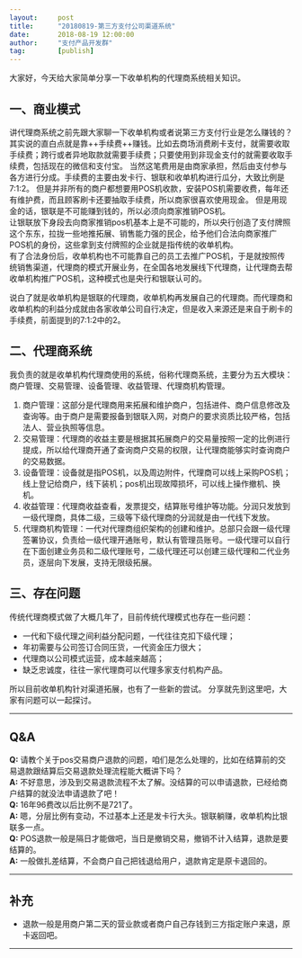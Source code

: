 ```yaml
---  
layout:     post   
title:      "20180819-第三方支付公司渠道系统"  
date:       2018-08-19 12:00:00  
author:     "支付产品开发群"  
tag:		[publish] 
--- 
```



大家好，今天给大家简单分享一下收单机构的代理商系统相关知识。  

## 一、商业模式

讲代理商系统之前先跟大家聊一下收单机构或者说第三方支付行业是怎么赚钱的？
其实说的直白点就是靠++手续费++赚钱。比如去商场消费刷卡支付，就需要收取手续费；跨行或者异地取款就需要手续费；只要使用到非现金支付的就需要收取手续费，包括现在的微信和支付宝。
当然这笔费用是由商家承担，然后由支付参与各方进行分成。手续费的主要由发卡行、银联和收单机构进行瓜分，大致比例是7:1:2。
但是并非所有的商户都想要用POS机收款，安装POS机需要收费，每年还有维护费，而且顾客刷卡还要抽取手续费，所以商家很喜欢使用现金。
但是用现金的话，银联是不可能赚到钱的，所以必须向商家推销POS机。  
让银联放下身段去向商家推销pos机基本上是不可能的，所以央行创造了支付牌照这个东东，拉拢一些地推拓展、销售能力强的民企，给予他们合法向商家推广POS机的身份，这些拿到支付牌照的企业就是指传统的收单机构。  
有了合法身份后，收单机构也不可能靠自己的员工去推广POS机，于是就按照传统销售渠道，代理商的模式开展业务，在全国各地发展线下代理商，让代理商去帮收单机构推广POS机，这种模式也是央行和银联认可的。  

说白了就是收单机构是银联的代理商，收单机构再发展自己的代理商。而代理商和收单机构的利益分成就由各家收单公司自行决定，但是收入来源还是来自于刷卡的手续费，前面提到的7:1:2中的2。  

## 二、代理商系统  

我负责的就是收单机构代理商使用的系统，俗称代理商系统，主要分为五大模块：商户管理、交易管理、设备管理、收益管理、代理商机构管理。  
1. 商户管理：这部分是代理商用来拓展和维护商户，包括进件、商户信息修改及查询等。由于商户是需要报备到银联入网，对商户的要求资质比较严格，包括法人、营业执照等信息。  
2. 交易管理：代理商的收益主要是根据其拓展商户的交易量按照一定的比例进行提成，所以给代理商开通了查询商户交易的权限，让代理商能够实时查询商户的交易数据。  
3. 设备管理：设备就是指POS机，以及周边附件，代理商可以线上采购POS机；线上登记给商户，线下装机；pos机出现故障损坏，可以线上操作撤机、换机。  
4. 收益管理：代理商收益查看，发票提交，结算账号维护等功能。分润只发放到一级代理商，具体二级，三级等下级代理商的分润就是由一代线下发放。  
5. 代理商机构管理：一代对代理商组织架构的创建和维护。总部只会跟一级代理签署协议，负责给一级代理开通账号，默认有管理员账号。一级代理可以自行在下面创建业务员和二级代理账号，二级代理还可以创建三级代理和二代业务员，逐层向下发展，支持无限级拓展。  

## 三、存在问题  

传统代理商模式做了大概几年了，目前传统代理模式也存在一些问题：
- 一代和下级代理之间利益分配问题，一代往往克扣下级代理；
- 年初需要与公司签订合同压货，一代资金压力很大；
- 代理商以公司模式运营，成本越来越高；
- 缺乏忠诚度，往往一家代理商可以代理多家支付机构产品。  

所以目前收单机构针对渠道拓展，也有了一些新的尝试。
分享就先到这里吧，大家有问题可以一起探讨。  

---

## Q&A
**Q:** 请教个关于pos交易商户退款的问题，咱们是怎么处理的，比如在结算前的交易退款跟结算后交易退款处理流程能大概讲下吗？  
**A:** 不好意思，涉及到交易退款流程不太了解。没结算的可以申请退款，已经给商户结算的就没法申请退款了吧！  
**Q:** 16年96费改以后比例不是721了。  
**A:** 嗯，分层比例有变动，不过基本上还是发卡行大头。银联躺赚，收单机构比银联多一点。  
**Q:** POS退款一般是隔日才能做吧，当日是撤销交易，撤销不计入结算，退款是要结算的。  
**A:** 一般做扎差结算，不会商户自己把钱退给用户，退款肯定是原卡退回的。  

---

## 补充  

- 退款一般是用商户第二天的营业款或者商户自己存钱到三方指定账户来退，原卡返回吧。  

---
